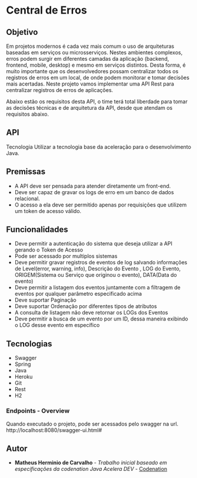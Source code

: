 # Central de Erros

## Objetivo

Em projetos modernos é cada vez mais comum o uso de arquiteturas baseadas em serviços ou microsserviços. 
Nestes ambientes complexos, erros podem surgir em diferentes camadas da aplicação (backend, frontend, mobile, desktop) 
e mesmo em serviços distintos. Desta forma, é muito importante que os desenvolvedores possam centralizar todos os registros 
de erros em um local, de onde podem monitorar e tomar decisões mais acertadas. Neste projeto vamos implementar uma API Rest 
para centralizar registros de erros de aplicações.

Abaixo estão os requisitos desta API, o time terá total liberdade para tomar as decisões técnicas e de arquitetura da API, desde que atendam os requisitos abaixo.

## API

Tecnologia
Utilizar a tecnologia base da aceleração para o desenvolvimento Java.

## Premissas
* A API deve ser pensada para atender diretamente um front-end.
* Deve ser capaz de gravar os logs de erro em um banco de dados relacional.
* O acesso a ela deve ser permitido apenas por requisições que utilizem um token de acesso válido.

## Funcionalidades
* Deve permitir a autenticação do sistema que deseja utilizar a API gerando o Token de Acesso
* Pode ser acessado por multiplos sistemas
* Deve permitir gravar registros de eventos de log salvando informações de Level(error, warning, info), Descrição do Evento
, LOG do Evento, ORIGEM(Sistema ou Serviço que originou o evento),
 DATA(Data do evento)
* Deve permitir a listagem dos eventos juntamente com a filtragem de eventos por qualquer parâmetro especificado acima
* Deve suportar Paginação
* Deve suportar Ordenação por diferentes tipos de atributos
* A consulta de listagem não deve retornar os LOGs dos Eventos
* Deve permitir a busca de um evento por um ID, dessa maneira exibindo o LOG desse evento em específico


## Tecnologias
* Swagger
* Spring
* Java
* Heroku
* Git
* Rest
* H2

### Endpoints - Overview
Quando executado o projeto, pode ser acessados pelo swagger na url.
http://localhost:8080/swagger-ui.html#

## Autor
* **Matheus Herminio de Carvalho** - *Trabalho inicial baseado em específicações da codenation Java Acelera DEV* - [Codenation](https://codenation.dev/)
